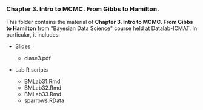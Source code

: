 ### Chapter 3. Intro to MCMC. From Gibbs to Hamilton.

This folder contains the material of **Chapter 3. Intro to MCMC. From Gibbs to Hamilton** from "Bayesian Data Science" course held at Datalab-ICMAT. In particular, it includes:

* Slides 
  * clase3.pdf
  
* Lab R scripts 
  * BMLab31.Rmd
  * BMLab32.Rmd
  * BMLab33.Rmd
  * sparrows.RData
